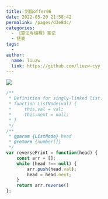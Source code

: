 ```yaml
---
title: 剑指offer06
date: 2022-05-20 21:58:42
permalink: /pages/d3e8dc/
categories:
  - 《算法与编程》笔记
  - 链表
tags:
  -
author:
  name: liuzw
  link: https://github.com/liuzw-cyy
---
```

![](https://cdn.jsdelivr.net/gh/liuzw-cyy/images/img/20220401130103.png)

```js
/**
 * Definition for singly-linked list.
 * function ListNode(val) {
 *     this.val = val;
 *     this.next = null;
 * }
 */
/**
 * @param {ListNode} head
 * @return {number[]}
 */
var reversePrint = function(head) {
    const arr = [];
    while (head !== null) {
        arr.push(head.val);
        head = head.next;
    }
    return arr.reverse()
};
```